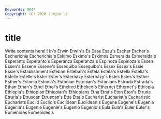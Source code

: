 ```yaml
---
Keywords: 9847
Copyright: (C) 2020 Junjie Li
---
```


# title

Write contents here!!!
In's 
Erwin
Erwin's 
Es 
Esau 
Esau's 
Escher 
Escher's 
Escherichia 
Escherichia's 
Eskimo 
Eskimo's
Eskimos 
Esmeralda 
Esmeralda's 
Esperanto 
Esperanto's 
Esperanza 
Esperanza's 
Espinoza 
Espinoza's 
Essen
Essen's 
Essene 
Essene's 
Essequibo 
Essequibo's 
Essex 
Essex's 
Essie 
Essie's 
Establishment
Esteban 
Esteban's 
Estela 
Estela's 
Estella 
Estella's 
Estelle 
Estelle's 
Ester 
Ester's
Esterházy 
Esterházy's 
Estes 
Estes's 
Esther 
Esther's 
Estonia 
Estonia's 
Estonian 
Estonian's
Estonians 
Estrada 
Estrada's 
Ethan 
Ethan's 
Ethel 
Ethel's 
Ethelred 
Ethelred's 
Ethernet
Ethernet's 
Ethiopia 
Ethiopia's 
Ethiopian 
Ethiopian's 
Ethiopians 
Etna 
Etna's 
Eton 
Eton's
Etruria 
Etruria's 
Etruscan 
Etruscan's 
Etta 
Etta's 
Eucharist 
Eucharist's 
Eucharistic 
Eucharists
Euclid 
Euclid's 
Euclidean 
Euclidean's 
Eugene 
Eugene's 
Eugenia 
Eugenia's 
Eugenie 
Eugenie's
Eugenio 
Eugenio's 
Eula 
Eula's 
Euler 
Euler's 
Eumenides 
Eumenides's 
